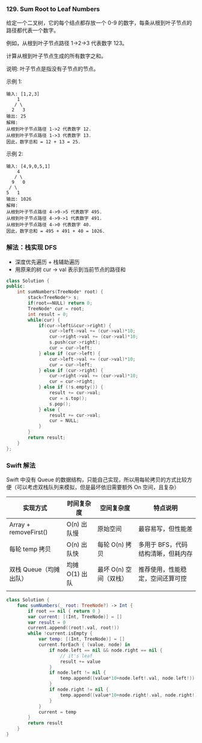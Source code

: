 ### 129. Sum Root to Leaf Numbers

给定一个二叉树，它的每个结点都存放一个 0-9 的数字，每条从根到叶子节点的路径都代表一个数字。

例如，从根到叶子节点路径 1->2->3 代表数字 123。

计算从根到叶子节点生成的所有数字之和。

说明: 叶子节点是指没有子节点的节点。

示例 1:
```
输入: [1,2,3]
    1
   / \
  2   3
输出: 25
解释:
从根到叶子节点路径 1->2 代表数字 12.
从根到叶子节点路径 1->3 代表数字 13.
因此，数字总和 = 12 + 13 = 25.
```
示例 2:
```
输入: [4,9,0,5,1]
    4
   / \
  9   0
 / \
5   1
输出: 1026
解释:
从根到叶子节点路径 4->9->5 代表数字 495.
从根到叶子节点路径 4->9->1 代表数字 491.
从根到叶子节点路径 4->0 代表数字 40.
因此，数字总和 = 495 + 491 + 40 = 1026.
```

### 解法：栈实现 DFS

- 深度优先遍历 + 栈辅助遍历
- 用原来的树 cur -> val 表示到当前节点的路径和

```cpp
class Solution {
public:
    int sumNumbers(TreeNode* root) {
        stack<TreeNode*> s;
        if(root==NULL) return 0;
        TreeNode* cur = root;
        int result = 0;
        while(cur) {
            if(cur->left&&cur->right) {
                cur->left->val += (cur->val)*10;
                cur->right->val += (cur->val)*10;
                s.push(cur->right);
                cur = cur->left;
            } else if (cur->left) {
                cur->left->val += (cur->val)*10;
                cur = cur->left;
            } else if (cur->right) {
                cur->right->val += (cur->val)*10;
                cur = cur->right;
            } else if (!s.empty()) {
                result += cur->val;
                cur = s.top();
                s.pop();
            } else {
                result += cur->val;
                cur = NULL;
            }
        }
        return result;
    }
};
```

### Swift 解法

Swift 中没有 Queue 的数据结构，只能自己实现，所以用每轮拷贝的方式比较方便（可以考虑双栈队列来模拟，但是最坏依旧需要额外 On 空间，且复杂）

| **实现方式**              | **时间复杂度** | **空间复杂度**         | **特点说明**                       |
| ------------------------- | -------------- | ---------------------- | ---------------------------------- |
| Array + removeFirst()     | O(n) 出队慢    | 原始空间               | 最容易写，但性能差                 |
| 每轮 temp 拷贝            | O(n) 出队快    | 每轮 O(n) 拷贝         | 多用于 BFS，代码结构清晰，但耗内存 |
| 双栈 Queue<T>（均摊出队） | 均摊 O(1) 出队 | 最坏 O(n) 空间（双栈） | 推荐使用，性能稳定，空间还算可控   |
|                           |                |                        |                                    |

```swift
class Solution {
    func sumNumbers(_ root: TreeNode?) -> Int {
        if root == nil { return 0 }
        var current: [(Int, TreeNode)] = []
        var result = 0
        current.append((root!.val, root!))
        while !current.isEmpty {
            var temp: [(Int, TreeNode)] = []
            current.forEach { (value, node) in
                if node.left == nil && node.right == nil {
                    // it's leaf
                    result += value
                }
                if node.left != nil {
                    temp.append((value*10+node.left!.val, node.left!))
                }
                if node.right != nil {
                    temp.append((value*10+node.right!.val, node.right!))
                }
            }
            current = temp
        }
        return result
    }
}
```

